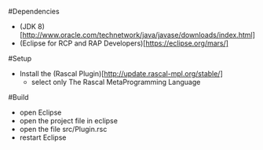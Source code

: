 #Dependencies

- (JDK 8)[http://www.oracle.com/technetwork/java/javase/downloads/index.html]
- (Eclipse for RCP and RAP Developers)[https://eclipse.org/mars/]

#Setup
- Install the (Rascal Plugin)[http://update.rascal-mpl.org/stable/]
  - select only The Rascal MetaProgramming Language


#Build
- open Eclipse
- open the project file in eclipse
- open the file src/Plugin.rsc
- restart Eclipse
